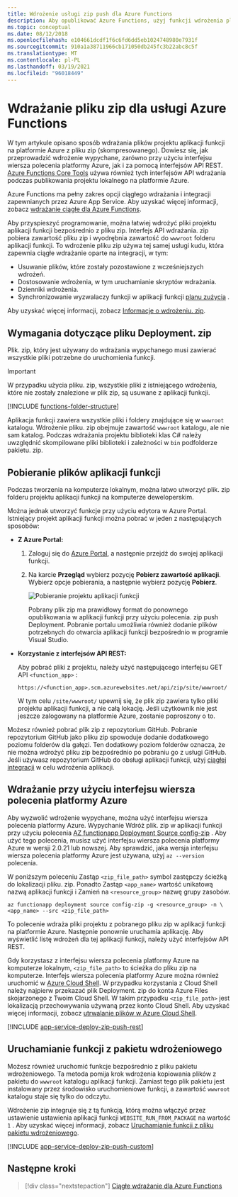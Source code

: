 ```yaml
---
title: Wdrożenie usługi zip push dla Azure Functions
description: Aby opublikować Azure Functions, użyj funkcji wdrożenia pliku zip usługi wdrażania kudu.
ms.topic: conceptual
ms.date: 08/12/2018
ms.openlocfilehash: e104661dcdf1f6c6fd6dd5eb1024748980e7931f
ms.sourcegitcommit: 910a1a38711966cb171050db245fc3b22abc8c5f
ms.translationtype: MT
ms.contentlocale: pl-PL
ms.lasthandoff: 03/19/2021
ms.locfileid: "96018449"
---
```

# <a name="zip-deployment-for-azure-functions"></a>Wdrażanie pliku zip dla usługi Azure Functions

W tym artykule opisano sposób wdrażania plików projektu aplikacji funkcji na platformie Azure z pliku zip (skompresowanego). Dowiesz się, jak przeprowadzić wdrożenie wypychane, zarówno przy użyciu interfejsu wiersza polecenia platformy Azure, jak i za pomocą interfejsów API REST. [Azure Functions Core Tools](functions-run-local.md) używa również tych interfejsów API wdrażania podczas publikowania projektu lokalnego na platformie Azure.

Azure Functions ma pełny zakres opcji ciągłego wdrażania i integracji zapewnianych przez Azure App Service. Aby uzyskać więcej informacji, zobacz [wdrażanie ciągłe dla Azure Functions](functions-continuous-deployment.md).

Aby przyspieszyć programowanie, można łatwiej wdrożyć pliki projektu aplikacji funkcji bezpośrednio z pliku zip. Interfejs API wdrażania. zip pobiera zawartość pliku zip i wyodrębnia zawartość do `wwwroot` folderu aplikacji funkcji. To wdrożenie pliku zip używa tej samej usługi kudu, która zapewnia ciągłe wdrażanie oparte na integracji, w tym:

+ Usuwanie plików, które zostały pozostawione z wcześniejszych wdrożeń.
+ Dostosowanie wdrożenia, w tym uruchamianie skryptów wdrażania.
+ Dzienniki wdrożenia.
+ Synchronizowanie wyzwalaczy funkcji w aplikacji funkcji [planu zużycia](functions-scale.md) .

Aby uzyskać więcej informacji, zobacz [Informacje o wdrożeniu. zip](https://github.com/projectkudu/kudu/wiki/Deploying-from-a-zip-file).

## <a name="deployment-zip-file-requirements"></a>Wymagania dotyczące pliku Deployment. zip

Plik. zip, który jest używany do wdrażania wypychanego musi zawierać wszystkie pliki potrzebne do uruchomienia funkcji.

>[!IMPORTANT]
> W przypadku użycia pliku. zip, wszystkie pliki z istniejącego wdrożenia, które nie zostały znalezione w plik zip, są usuwane z aplikacji funkcji.  

[!INCLUDE [functions-folder-structure](../../includes/functions-folder-structure.md)]

Aplikacja funkcji zawiera wszystkie pliki i foldery znajdujące się w `wwwroot` katalogu. Wdrożenie pliku. zip obejmuje zawartość `wwwroot` katalogu, ale nie sam katalog. Podczas wdrażania projektu biblioteki klas C# należy uwzględnić skompilowane pliki biblioteki i zależności w `bin` podfolderze pakietu. zip.

## <a name="download-your-function-app-files"></a>Pobieranie plików aplikacji funkcji

Podczas tworzenia na komputerze lokalnym, można łatwo utworzyć plik. zip folderu projektu aplikacji funkcji na komputerze deweloperskim.

Można jednak utworzyć funkcje przy użyciu edytora w Azure Portal. Istniejący projekt aplikacji funkcji można pobrać w jeden z następujących sposobów:

+ **Z Azure Portal:**

  1. Zaloguj się do [Azure Portal](https://portal.azure.com), a następnie przejdź do swojej aplikacji funkcji.

  2. Na karcie **Przegląd** wybierz pozycję **Pobierz zawartość aplikacji**. Wybierz opcje pobierania, a następnie wybierz pozycję **Pobierz**.

      ![Pobieranie projektu aplikacji funkcji](./media/deployment-zip-push/download-project.png)

     Pobrany plik zip ma prawidłowy format do ponownego opublikowania w aplikacji funkcji przy użyciu polecenia. zip push Deployment. Pobranie portalu umożliwia również dodanie plików potrzebnych do otwarcia aplikacji funkcji bezpośrednio w programie Visual Studio.

+ **Korzystanie z interfejsów API REST:**

    Aby pobrać pliki z projektu, należy użyć następującego interfejsu GET API `<function_app>` : 

    ```http
    https://<function_app>.scm.azurewebsites.net/api/zip/site/wwwroot/
    ```

    W tym celu `/site/wwwroot/` upewnij się, że plik zip zawiera tylko pliki projektu aplikacji funkcji, a nie całą lokację. Jeśli użytkownik nie jest jeszcze zalogowany na platformie Azure, zostanie poproszony o to.  

Możesz również pobrać plik zip z repozytorium GitHub. Pobranie repozytorium GitHub jako pliku zip spowoduje dodanie dodatkowego poziomu folderów dla gałęzi. Ten dodatkowy poziom folderów oznacza, że nie można wdrożyć pliku zip bezpośrednio po pobraniu go z usługi GitHub. Jeśli używasz repozytorium GitHub do obsługi aplikacji funkcji, użyj [ciągłej integracji](functions-continuous-deployment.md) w celu wdrożenia aplikacji.  

## <a name="deploy-by-using-azure-cli"></a><a name="cli"></a>Wdrażanie przy użyciu interfejsu wiersza polecenia platformy Azure

Aby wyzwolić wdrożenie wypychane, można użyć interfejsu wiersza polecenia platformy Azure. Wypychanie Wdróż plik. zip w aplikacji funkcji przy użyciu polecenia [AZ functionapp Deployment Source config-zip](/cli/azure/functionapp/deployment/source#az-functionapp-deployment-source-config-zip) . Aby użyć tego polecenia, musisz użyć interfejsu wiersza polecenia platformy Azure w wersji 2.0.21 lub nowszej. Aby sprawdzić, jaka wersja interfejsu wiersza polecenia platformy Azure jest używana, użyj `az --version` polecenia.

W poniższym poleceniu Zastąp `<zip_file_path>` symbol zastępczy ścieżką do lokalizacji pliku. zip. Ponadto Zastąp `<app_name>` wartość unikatową nazwą aplikacji funkcji i Zamień na `<resource_group>` nazwę grupy zasobów.

```azurecli-interactive
az functionapp deployment source config-zip -g <resource_group> -n \
<app_name> --src <zip_file_path>
```

To polecenie wdraża pliki projektu z pobranego pliku zip w aplikacji funkcji na platformie Azure. Następnie ponownie uruchamia aplikację. Aby wyświetlić listę wdrożeń dla tej aplikacji funkcji, należy użyć interfejsów API REST.

Gdy korzystasz z interfejsu wiersza polecenia platformy Azure na komputerze lokalnym, `<zip_file_path>` to ścieżka do pliku zip na komputerze. Interfejs wiersza polecenia platformy Azure można również uruchomić w [Azure Cloud Shell](../cloud-shell/overview.md). W przypadku korzystania z Cloud Shell należy najpierw przekazać plik Deployment. zip do konta Azure Files skojarzonego z Twoim Cloud Shell. W takim przypadku `<zip_file_path>` jest lokalizacją przechowywania używaną przez konto Cloud Shell. Aby uzyskać więcej informacji, zobacz [utrwalanie plików w Azure Cloud Shell](../cloud-shell/persisting-shell-storage.md).

[!INCLUDE [app-service-deploy-zip-push-rest](../../includes/app-service-deploy-zip-push-rest.md)]

## <a name="run-functions-from-the-deployment-package"></a>Uruchamianie funkcji z pakietu wdrożeniowego

Możesz również uruchomić funkcje bezpośrednio z pliku pakietu wdrożeniowego. Ta metoda pomija krok wdrożenia kopiowania plików z pakietu do `wwwroot` katalogu aplikacji funkcji. Zamiast tego plik pakietu jest instalowany przez środowisko uruchomieniowe funkcji, a zawartość `wwwroot` katalogu staje się tylko do odczytu.  

Wdrożenie zip integruje się z tą funkcją, którą można włączyć przez ustawienie ustawienia aplikacji funkcji `WEBSITE_RUN_FROM_PACKAGE` na wartość `1` . Aby uzyskać więcej informacji, zobacz [Uruchamianie funkcji z pliku pakietu wdrożeniowego](run-functions-from-deployment-package.md).

[!INCLUDE [app-service-deploy-zip-push-custom](../../includes/app-service-deploy-zip-push-custom.md)]

## <a name="next-steps"></a>Następne kroki

> [!div class="nextstepaction"]
> [Ciągłe wdrażanie dla Azure Functions](functions-continuous-deployment.md)

[.zip push deployment reference topic]: https://github.com/projectkudu/kudu/wiki/Deploying-from-a-zip-file
